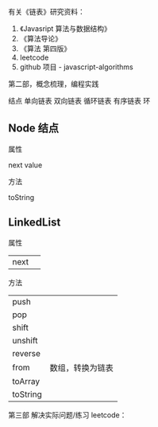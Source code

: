 有关《链表》研究资料：

1. 《Javasript 算法与数据结构》
2. 《算法导论》
3. 《算法 第四版》
4. leetcode
5. github 项目 - javascript-algorithms

第二部，概念梳理，编程实践

结点
单向链表
双向链表
循环链表
有序链表
环

## Node 结点

属性

next
value

方法

toString

## LinkedList

属性

|      |     |
| ---- | --- |
| next |     |

方法

|          |                  |
| -------- | ---------------- |
| push     |                  |
| pop      |                  |
| shift    |                  |
| unshift  |                  |
| reverse  |                  |
| from     | 数组，转换为链表 |
| toArray  |                  |
| toString |                  |

第三部 解决实际问题/练习 leetcode：
